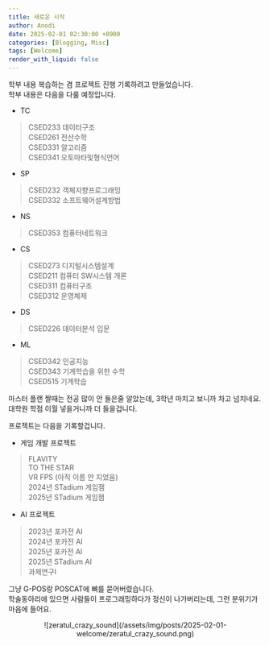 ```yaml
---
title: 새로운 시작
author: Anodi
date: 2025-02-01 02:30:00 +0900
categories: [Blogging, Misc]
tags: [Welcome]
render_with_liquid: false
---
```


학부 내용 복습하는 겸 프로젝트 진행 기록하려고 만들었습니다.  
학부 내용은 다음을 다룰 예정입니다.

- TC
> CSED233 데이터구조  
> CSED261 전산수학  
> CSED331 알고리즘  
> CSED341 오토마타및형식언어   

- SP
> CSED232 객체지향프로그래밍  
> CSED332 소프트웨어설계방법  

- NS
> CSED353 컴퓨터네트워크

- CS
> CSED273 디지털시스템설계  
> CSED211 컴퓨터 SW시스템 개론  
> CSED311 컴퓨터구조  
> CSED312 운영체제  

- DS
> CSED226 데이터분석 입문  

- ML
> CSED342 인공지능  
> CSED343 기계학습을 위한 수학  
> CSED515 기계학습  

마스터 플랜 짤때는 전공 많이 안 들은줄 알았는데, 3학년 마치고 보니까 차고 넘치네요.  
대학원 학점 이월 넣을거니까 더 들을겁니다.  


프로젝트는 다음을 기록할겁니다.
- 게임 개발 프로젝트
> FLAVITY    
> TO THE STAR    
> VR FPS (아직 이름 안 지었음)    
> 2024년 STadium 게임잼  
> 2025년 STadium 게임잼  

- AI 프로젝트
> 2023년 포카전 AI  
> 2024년 포카전 AI  
> 2025년 포카전 AI  
> 2025년 STadium AI  
> 과제연구I  

그냥 G-POS랑 POSCAT에 뼈를 묻어버렸습니다.  
학술동아리에 있으면 사람들이 프로그래밍하다가 정신이 나가버리는데, 그런 분위기가 마음에 들어요.  
<center>
![zeratul_crazy_sound](/assets/img/posts/2025-02-01-welcome/zeratul_crazy_sound.png)
</center>